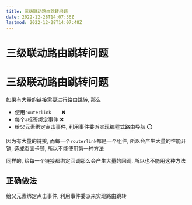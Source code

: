 ```yaml
---
title: 三级联动路由跳转问题
date: 2022-12-28T14:07:36Z
lastmod: 2022-12-28T14:07:48Z
---
```


# 三级联动路由跳转问题

# 三级联动路由跳转问题

如果有大量的链接需要进行路由跳转, 那么

* 使用`routerlink    ​`​​❌
* 每个`a`​​标签绑定事件 ❌
* 给父元素绑定点击事件, 利用事件委派实现编程式路由导航 ⭕

因为有大量的链接, 而每一个`routerlink`​​都是一个组件, 所以会产生大量的性能开销, 造成页面卡顿, 所以不能使用第一种方法

同样的, 给每一个链接都绑定回调那么会产生大量的回调, 所以也不能用这种方法

## 正确做法

给父元素绑定点击事件, 利用事件委派来实现路由跳转

‍

‍

